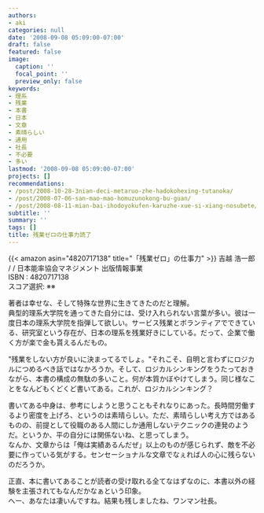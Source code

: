 ```yaml
---
authors:
- aki
categories: null
date: '2008-09-08 05:09:00-07:00'
draft: false
featured: false
image:
  caption: ''
  focal_point: ''
  preview_only: false
keywords:
- 理系
- 残業
- 本書
- 日本
- 文章
- 素晴らしい
- 通用
- 社長
- 不必要
- 多い
lastmod: '2008-09-08 05:09:00-07:00'
projects: []
recommendations:
- /post/2008-10-28-3nian-deci-metaruo-zhe-hadokohexing-tutanoka/
- /post/2008-07-06-san-mao-mao-homuzunokong-bu-guan/
- /post/2008-08-11-mian-bai-ihodoyokufen-karuzhe-xue-si-xiang-nosubete/
subtitle: ''
summary: ''
tags: []
title: 残業ゼロの仕事力読了
---
```


{{< amazon asin="4820717138" title="「残業ゼロ」の仕事力" >}}
吉越 浩一郎 / / 日本能率協会マネジメント 出版情報事業  
ISBN : 4820717138  
スコア選択: ※※  
  
著者は幸せな、そして特殊な世界に生きてきたのだと理解。  
典型的理系大学院を通ってきた自分には、受け入れられない言葉が多い。彼は一度日本の理系大学院を指弾して欲しい。サービス残業とボランティアでできている、研究室という存在が、日本の理系を残業好きにしている。だって、企業で働く方が楽で金も貰えるんだもの。  
  
"残業をしない方が良いに決まってるでしょ。"それこそ、自明と言わずにロジカルにつめるべき話ではなかろうか。そして、ロジカルシンキングをうたっておきながら、本書の構成の無駄の多いこと。何が本質かぼやけてしまう。同じ様なことをなんどもくどくど書いてある。これが、ロジカルシンキング？  
  
書いてある中身は、参考にしようと思うこともそれなりにあった。長時間労働するより密度を上げろ、というのは素晴らしい。ただ、素晴らしい考え方ではあるものの、前提として役職のある人間にしか通用しないテクニックの連発のようだ。というか、平の自分には関係ないね、と思ってしまう。  
なんか、文章からは「俺は実績あるんだぜ」以上のものが感じられず、敵を不必要に作っている気がする。センセーショナルな文章でなぇれば人の心に残らないのだろうか。  
  
正直、本に書いてあることが読者の受け取れる全てなはずなのに、本書以外の経験を主張されてもなんだかなぁという印象。  
へー、あなたは凄いんですね。結果も残しましたね、ワンマン社長。